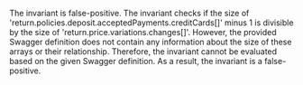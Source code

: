 The invariant is false-positive. The invariant checks if the size of 'return.policies.deposit.acceptedPayments.creditCards[]' minus 1 is divisible by the size of 'return.price.variations.changes[]'. However, the provided Swagger definition does not contain any information about the size of these arrays or their relationship. Therefore, the invariant cannot be evaluated based on the given Swagger definition. As a result, the invariant is a false-positive.

